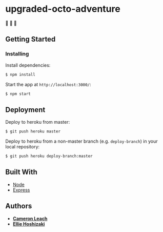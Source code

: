 # upgraded-octo-adventure

:octopus: :octopus: :octopus:

## Getting Started

### Installing

Install dependencies:

```bash
$ npm install
```

Start the app at `http://localhost:3000/`:

```bash
$ npm start
```

## Deployment

Deploy to heroku from master:

```bash
$ git push heroku master
```

Deploy to heroku from a non-master branch (e.g. `deploy-branch`) in your local repository:

```bash
$ git push heroku deploy-branch:master
```

## Built With

* [Node](https://nodejs.org/en/)
* [Express](https://expressjs.com/)

## Authors

* **[Cameron Leach](https://github.com/phroggy)**
* **[Ellie Hoshizaki](https://github.com/elliehoshi)**
